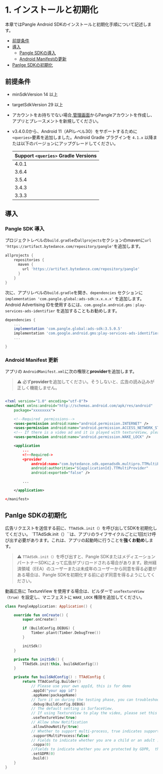 # 1. インストールと初期化

本章ではPangle Android SDKのインストールと初期化手順について記述します。

* [前提条件](#start/env)
* [導入](#start/integrate)
  * [Pangle SDKの導入](#start/import)
  * [Android Manifestの更新](#start/manifest)
* [Panlge SDKの初期化](#start/init)


<a name="start/env"></a>
## 前提条件

* minSdkVersion 14 以上
* targetSdkVersion 29 以上
* アカウントをお持ちでない場合,[管理画面](https://www.pangleglobal.com/)からPangleアカウントを作成し、アプリとプレースメントを新規してください。
* v3.4.0.0から、Android 11（APIレベル30）をサポートするために `<queries>`要素を追加しました。Android Gradle プラグインを `4.1.x` 以降または以下のバージョンにアップグレードしてください。


  |  Support `<queries>` Gradle Versions  |
  | ---- |
  |  4.0.1 |
  |  3.6.4 |
  |  3.5.4 |
  |  3.4.3 |
  |  3.3.3 |


<a name="start/integrate"></a>
## 導入

<a name="start/import"></a>
### Pangle SDK 導入

プロジェクトレベルの`build.gradle`の`allprojects`セクションのmavenに`url 'https://artifact.bytedance.com/repository/pangle'`を追加します。

```gradle
allprojects {
    repositories {
      maven {
        url 'https://artifact.bytedance.com/repository/pangle'
      }
    }
}
```

次に、アプリレベルの`build.gradle`を開き、`dependencies` セクションに`implementation 'com.pangle.global:ads-sdk:x.x.x.x'` を追加します。
 Android Advertising IDを使用するには、`com.google.android.gms：play-services-ads-identifier` を追加することもお勧めします。


```gradle
dependencies {
    ...
    implementation 'com.pangle.global:ads-sdk:3.5.0.5'
    implementation 'com.google.android.gms:play-services-ads-identifier:17.0.0'
    ...

}
```

<a name="start/manifest"></a>
### Android Manifest 更新
アプリの `AndroidManifest.xml`に次の権限と**provider**を追加します。
> :warning: 必ず**provider**を追加してください。そうしないと、広告の読み込みが正しく機能しません。


```xml

<?xml version="1.0" encoding="utf-8"?>
<manifest xmlns:android="http://schemas.android.com/apk/res/android"
    package="xxxxxxxx">

    <!--Required  permissions-->
    <uses-permission android:name="android.permission.INTERNET" />
    <uses-permission android:name="android.permission.ACCESS_NETWORK_STATE" />
    <!-- If there is a video ad and it is played with textureView, please be sure to add this, otherwise a black screen will appear -->
    <uses-permission android:name="android.permission.WAKE_LOCK" />

    <application
        ...
        <!--Required->
        <provider
            android:name="com.bytedance.sdk.openadsdk.multipro.TTMultiProvider"
            android:authorities="${applicationId}.TTMultiProvider"
            android:exported="false" />

        ...

    </application>

</manifest>

```


<a name="start/init"></a>
## Panlge SDKの初期化
広告リクエストを送信する前に、`TTAdSdk.init（）`を呼び出してSDKを初期化してください。 `TTAdSdk.init（）``は、アプリのライフサイクルごとに1回だけ呼び出す必要があります。これは、アプリの起動時に行うことを**強くお勧め**します。



> :warning: `TTAdSdk.init（）`を呼び出すと、Pangle SDKまたはメディエーションパートナーSDKによって広告がプリロードされる場合があります。欧州経済領域（EEA）のユーザーまたは未成年のユーザーから同意を得る必要がある場合は、Pangle SDKを初期化する前に必ず同意を得るようにしてください。

動画広告に TextureView を使用する場合は、ビルダーで `useTextureView（true）`を設定し、マニフェストに `WAKE_LOCK` 権限を追加してください。


```kotlin
class PangleApplication: Application() {

    override fun onCreate() {
        super.onCreate()

        if (BuildConfig.DEBUG) {
            Timber.plant(Timber.DebugTree())
        }

        initSdk()
    }

    private fun initSdk() {
        TTAdSdk.init(this, buildAdConfig())
    }

    private fun buildAdConfig() : TTAdConfig {
        return TTAdConfig.Builder()
            // Please use your own appId, this is for demo
            .appId("your app id")
            .appName(packageName)
            // Turn it on during the testing phase, you can troubleshoot with the log, remove it after launching the app
            .debug(BuildConfig.DEBUG)
            // The default setting is SurfaceView.
            // If using TextureView to play the video, please set this and add "WAKE_LOCK" permission in manifest
            .useTextureView(true)
            // Allow show Notification
            .allowShowNotify(true)
            // Whether to support multi-process, true indicates support
            .supportMultiProcess(false)
            // Fields to indicate whether you are a child or an adult ，0:adult ，1:child
            .coppa(0)
            //Fields to indicate whether you are protected by GDPR,  the value of GDPR : 0 close GDRP Privacy protection ，1: open GDRP Privacy protection
            .setGDPR(0)
            .build()
    }
}
```
